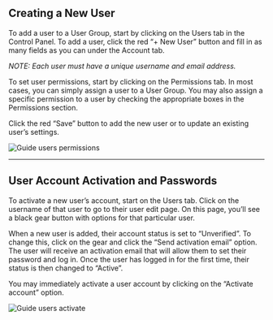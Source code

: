 ## Creating a New User

<grid grid-type="2-column">
  <div>
    <p>To add a user to a User Group, start by clicking on the Users tab in the Control Panel. To add a user, click the red &ldquo;+&nbsp;New User&rdquo; button and fill in as many fields as you can under the Account tab.</p>
    <p><em>NOTE: Each user must have a unique username and email address.</em></p>
    <p>To set user permissions, start by clicking on the Permissions tab. In most cases, you can simply assign a user to a User Group. You may also assign a specific permission to a user by checking the appropriate boxes in the Permissions section.</p>
    <p>Click the red &ldquo;Save&rdquo; button to add the new user or to update an existing user&rsquo;s settings.</p>
  </div>
  <div>
    <img data-lazy-load data-src='[GUIDE_VOLUME_PATH]/guide-users-permissions.png' alt='Guide users permissions'>
  </div>
</grid>

---

<grid grid-type="text-sidebar">
  <div>
    <h2>User Account Activation and Passwords</h2>
        <p>To activate a new user&rsquo;s account, start on the Users tab. Click on the username of that user to go to their user edit page. On this page, you&rsquo;ll see a black gear button with options for that particular user.</p>
        <p>When a new user is added, their account status is set to &ldquo;Unverified&rdquo;. To change this, click on the gear and click the &ldquo;Send activation email&rdquo; option. The user will receive an activation email that will allow them to set their password and log in. Once the user has logged in for the first time, their status is then changed to &ldquo;Active&rdquo;.</p>
        <p>You may immediately activate a user account by clicking on the &ldquo;Activate account&rdquo; option.</p>
  </div>
  <div>
    <img data-lazy-load data-src='[GUIDE_VOLUME_PATH]/guide-users-activate.png' alt='Guide users activate'>
  </div>
</grid>